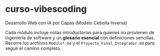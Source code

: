 # curso-vibescoding
Desarrollo Web con IA por Capas (Modelo Cebolla Inversa)

Cada módulo incluye notas introductorias para quienes no provienen de ingeniería de software y un **glosario esencial** con definiciones sencillas. Recorre los archivos `Modulo*.md` y el `Proyecto_Final_Integrador.md` para seguir el camino completo.
